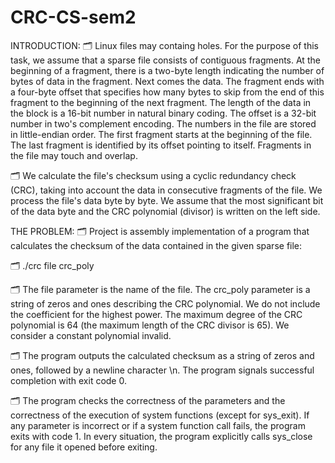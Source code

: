 # CRC-CS-sem2

INTRODUCTION:
🗂️ Linux files may containg holes. For the purpose of this task, we assume that a sparse file consists of contiguous fragments. At the beginning of a fragment, there is a two-byte length indicating the number of bytes of data in the fragment. Next comes the data. The fragment ends with a four-byte offset that specifies how many bytes to skip from the end of this fragment to the beginning of the next fragment. The length of the data in the block is a 16-bit number in natural binary coding. The offset is a 32-bit number in two's complement encoding. The numbers in the file are stored in little-endian order. The first fragment starts at the beginning of the file. The last fragment is identified by its offset pointing to itself. Fragments in the file may touch and overlap.

🗂️ We calculate the file's checksum using a cyclic redundancy check (CRC), taking into account the data in consecutive fragments of the file. We process the file's data byte by byte. We assume that the most significant bit of the data byte and the CRC polynomial (divisor) is written on the left side.

THE PROBLEM:
🗂️ Project is assembly implementation of a program that calculates the checksum of the data contained in the given sparse file:

🗂️ ./crc file crc_poly

🗂️ The file parameter is the name of the file. The crc_poly parameter is a string of zeros and ones describing the CRC polynomial. We do not include the coefficient for the highest power. The maximum degree of the CRC polynomial is 64 (the maximum length of the CRC divisor is 65). We consider a constant polynomial invalid.

🗂️ The program outputs the calculated checksum as a string of zeros and ones, followed by a newline character \n. The program signals successful completion with exit code 0.

🗂️ The program checks the correctness of the parameters and the correctness of the execution of system functions (except for sys_exit). If any parameter is incorrect or if a system function call fails, the program exits with code 1. In every situation, the program explicitly calls sys_close for any file it opened before exiting.
